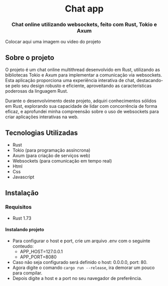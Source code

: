 <h1 align="center">Chat app</h1>

<h3 align="center">Chat online utilizando websockets, feito com Rust, Tokio e Axum</h3>

Colocar aqui uma imagem ou video do projeto

## Sobre o projeto
O projeto é um chat online multithread desenvolvido em Rust, utilizando as bibliotecas Tokio e Axum para implementar a comunicação via websockets. Esta aplicação proporciona uma experiência interativa de chat, destacando-se pelo seu design robusto e eficiente, aproveitando as características poderosas da linguagem Rust. 

Durante o desenvolvimento deste projeto, adquiri conhecimentos sólidos em Rust, explorando sua capacidade de lidar com concorrência de forma eficaz, e aprofundei minha compreensão sobre o uso de websockets para criar aplicações interativas na web.

## Tecnologias Utilizadas
- Rust
- Tokio (para programação assíncrona)
- Axum (para criação de serviços web)
- Websockets (para comunicação em tempo real)
- Html
- Css
- Javascript

## Instalação

### Requisitos
- Rust 1.73
  
#### Instalando projeto
- Para configurar o host e port, crie um arquivo .env com o seguinte conteudo:
    - APP_HOST=127.0.0.1
    - APP_PORT=8080
- Caso não seja configurado será definido o host: 0.0.0.0, port: 80.
- Agora digite o comando <code>cargo run --release</code>, ira demorar um pouco para compilar.
- Depois digite a host e a port no seu navegador de preferência.



